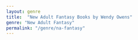 ```yaml
---
layout: genre
title:  "New Adult Fantasy Books by Wendy Owens"
genre: "New Adult Fantasy"
permalink: "/genre/na-fantasy"
---
```

